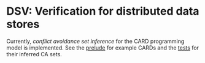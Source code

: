 # DSV: Verification for distributed data stores #

Currently, *conflict avoidance set inference* for the CARD programming
model is implemented.  See the [prelude](./src/DSV/Prelude.hs) for
example CARDs and the [tests](./tests/tests.hs) for their inferred CA
sets.

